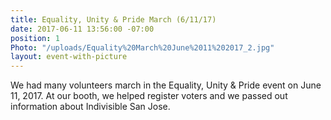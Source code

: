 ```yaml
---
title: Equality, Unity & Pride March (6/11/17)
date: 2017-06-11 13:56:00 -07:00
position: 1
Photo: "/uploads/Equality%20March%20June%2011%202017_2.jpg"
layout: event-with-picture
---
```


We had many volunteers march in the Equality, Unity & Pride event on June 11, 2017.  At our booth, we helped register voters and we passed out information about Indivisible San Jose.
